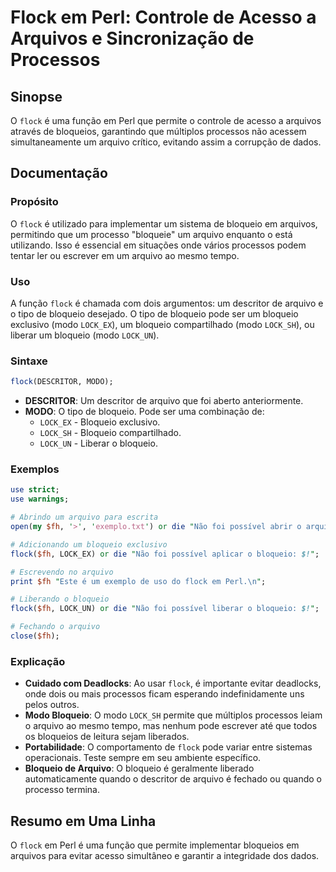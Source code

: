 <!--
Meta Description: # Flock em Perl: Controle de Acesso a Arquivos e Sincronização de Processos ## Sinopse O `flock` é uma função em Perl que permite o controle de acesso...
Meta Keywords: bloqueio, arquivo, flock, que, modo
-->

# Flock em Perl: Controle de Acesso a Arquivos e Sincronização de Processos

## Sinopse
O `flock` é uma função em Perl que permite o controle de acesso a arquivos através de bloqueios, garantindo que múltiplos processos não acessem simultaneamente um arquivo crítico, evitando assim a corrupção de dados.

## Documentação
### Propósito
O `flock` é utilizado para implementar um sistema de bloqueio em arquivos, permitindo que um processo "bloqueie" um arquivo enquanto o está utilizando. Isso é essencial em situações onde vários processos podem tentar ler ou escrever em um arquivo ao mesmo tempo.

### Uso
A função `flock` é chamada com dois argumentos: um descritor de arquivo e o tipo de bloqueio desejado. O tipo de bloqueio pode ser um bloqueio exclusivo (modo `LOCK_EX`), um bloqueio compartilhado (modo `LOCK_SH`), ou liberar um bloqueio (modo `LOCK_UN`).

### Sintaxe
```perl
flock(DESCRITOR, MODO);
```
- **DESCRITOR**: Um descritor de arquivo que foi aberto anteriormente.
- **MODO**: O tipo de bloqueio. Pode ser uma combinação de:
  - `LOCK_EX` - Bloqueio exclusivo.
  - `LOCK_SH` - Bloqueio compartilhado.
  - `LOCK_UN` - Liberar o bloqueio.

### Exemplos
```perl
use strict;
use warnings;

# Abrindo um arquivo para escrita
open(my $fh, '>', 'exemplo.txt') or die "Não foi possível abrir o arquivo: $!";

# Adicionando um bloqueio exclusivo
flock($fh, LOCK_EX) or die "Não foi possível aplicar o bloqueio: $!";

# Escrevendo no arquivo
print $fh "Este é um exemplo de uso do flock em Perl.\n";

# Liberando o bloqueio
flock($fh, LOCK_UN) or die "Não foi possível liberar o bloqueio: $!";

# Fechando o arquivo
close($fh);
```

### Explicação
- **Cuidado com Deadlocks**: Ao usar `flock`, é importante evitar deadlocks, onde dois ou mais processos ficam esperando indefinidamente uns pelos outros.
- **Modo Bloqueio**: O modo `LOCK_SH` permite que múltiplos processos leiam o arquivo ao mesmo tempo, mas nenhum pode escrever até que todos os bloqueios de leitura sejam liberados.
- **Portabilidade**: O comportamento de `flock` pode variar entre sistemas operacionais. Teste sempre em seu ambiente específico.
- **Bloqueio de Arquivo**: O bloqueio é geralmente liberado automaticamente quando o descritor de arquivo é fechado ou quando o processo termina.

## Resumo em Uma Linha
O `flock` em Perl é uma função que permite implementar bloqueios em arquivos para evitar acesso simultâneo e garantir a integridade dos dados.